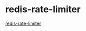 # redis-rate-limiter
[redis-rate-limiter](https://dev.to/mauriciolinhares/rate-limiting-http-requests-in-go-using-redis-51m7)

